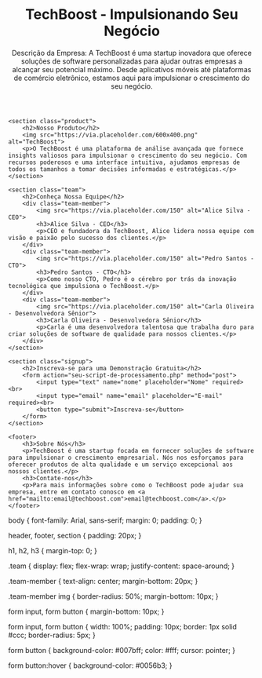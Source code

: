 <!DOCTYPE html>
<html lang="pt-BR">
<head>
    <meta charset="UTF-8">
    <meta name="viewport" content="width=device-width, initial-scale=1.0">
    <title>TechBoost - Impulsionando Seu Negócio</title>
    <link rel="stylesheet" href="styles.css">
</head>
<body>
    <header>
        <h1>TechBoost - Impulsionando Seu Negócio</h1>
        <p>Descrição da Empresa: A TechBoost é uma startup inovadora que oferece soluções de software personalizadas para ajudar outras empresas a alcançar seu potencial máximo. Desde aplicativos móveis até plataformas de comércio eletrônico, estamos aqui para impulsionar o crescimento do seu negócio.</p>
    </header>

    <section class="product">
        <h2>Nosso Produto</h2>
        <img src="https://via.placeholder.com/600x400.png" alt="TechBoost">
        <p>O TechBoost é uma plataforma de análise avançada que fornece insights valiosos para impulsionar o crescimento do seu negócio. Com recursos poderosos e uma interface intuitiva, ajudamos empresas de todos os tamanhos a tomar decisões informadas e estratégicas.</p>
    </section>

    <section class="team">
        <h2>Conheça Nossa Equipe</h2>
        <div class="team-member">
            <img src="https://via.placeholder.com/150" alt="Alice Silva - CEO">
            <h3>Alice Silva - CEO</h3>
            <p>CEO e fundadora da TechBoost, Alice lidera nossa equipe com visão e paixão pelo sucesso dos clientes.</p>
        </div>
        <div class="team-member">
            <img src="https://via.placeholder.com/150" alt="Pedro Santos - CTO">
            <h3>Pedro Santos - CTO</h3>
            <p>Como nosso CTO, Pedro é o cérebro por trás da inovação tecnológica que impulsiona o TechBoost.</p>
        </div>
        <div class="team-member">
            <img src="https://via.placeholder.com/150" alt="Carla Oliveira - Desenvolvedora Sênior">
            <h3>Carla Oliveira - Desenvolvedora Sênior</h3>
            <p>Carla é uma desenvolvedora talentosa que trabalha duro para criar soluções de software de qualidade para nossos clientes.</p>
        </div>
    </section>

    <section class="signup">
        <h2>Inscreva-se para uma Demonstração Gratuita</h2>
        <form action="seu-script-de-processamento.php" method="post">
            <input type="text" name="nome" placeholder="Nome" required><br>
            <input type="email" name="email" placeholder="E-mail" required><br>
            <button type="submit">Inscreva-se</button>
        </form>
    </section>

    <footer>
        <h3>Sobre Nós</h3>
        <p>TechBoost é uma startup focada em fornecer soluções de software para impulsionar o crescimento empresarial. Nós nos esforçamos para oferecer produtos de alta qualidade e um serviço excepcional aos nossos clientes.</p>
        <h3>Contate-nos</h3>
        <p>Para mais informações sobre como o TechBoost pode ajudar sua empresa, entre em contato conosco em <a href="mailto:email@techboost.com">email@techboost.com</a>.</p>
    </footer>
</body>
</html>


body {
    font-family: Arial, sans-serif;
    margin: 0;
    padding: 0;
}

header, footer, section {
    padding: 20px;
}

h1, h2, h3 {
    margin-top: 0;
}

.team {
    display: flex;
    flex-wrap: wrap;
    justify-content: space-around;
}

.team-member {
    text-align: center;
    margin-bottom: 20px;
}

.team-member img {
    border-radius: 50%;
    margin-bottom: 10px;
}

form input, form button {
    margin-bottom: 10px;
}

form input, form button {
    width: 100%;
    padding: 10px;
    border: 1px solid #ccc;
    border-radius: 5px;
}

form button {
    background-color: #007bff;
    color: #fff;
    cursor: pointer;
}

form button:hover {
    background-color: #0056b3;
}
